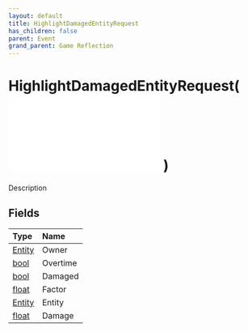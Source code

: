 ```yaml
---
layout: default
title: HighlightDamagedEntityRequest
has_children: false
parent: Event
grand_parent: Game Reflection
---
```

# HighlightDamagedEntityRequest( ![ EntityEventBase ](/game-reflection/events/entity_event_base.md) )
Description 

## Fields
| Type | Name |
|:-------------|:--------------|
| [Entity](/game-reflection/classes/entity.md) | Owner |
| [bool](/game-reflection/components/bool.md) | Overtime |
| [bool](/game-reflection/components/bool.md) | Damaged |
| [float](/game-reflection/components/float.md) | Factor |
| [Entity](/game-reflection/classes/entity.md) | Entity |
| [float](/game-reflection/components/float.md) | Damage |

